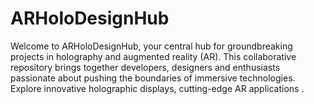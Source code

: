 # ARHoloDesignHub
Welcome to ARHoloDesignHub, your central hub for groundbreaking projects in holography and augmented reality (AR). This collaborative repository brings together developers, designers and enthusiasts passionate about pushing the boundaries of immersive technologies. Explore innovative holographic displays, cutting-edge AR applications .
